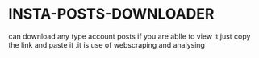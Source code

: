 # INSTA-POSTS-DOWNLOADER
can download any type account posts if you are ablle to view it
just copy the link and paste it
.it is use of webscraping and analysing
